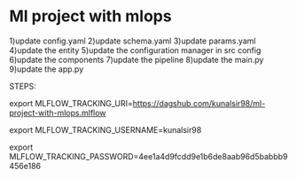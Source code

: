 # Ml project with mlops

1)update config.yaml
2)update schema.yaml
3)update params.yaml
4)update the entity
5)update the configuration manager in src config
6)update the components
7)update the pipeline
8)update the main.py
9)update the app.py

STEPS:

export MLFLOW_TRACKING_URI=https://dagshub.com/kunalsir98/ml-project-with-mlops.mlflow

export MLFLOW_TRACKING_USERNAME=kunalsir98

export MLFLOW_TRACKING_PASSWORD=4ee1a4d9fcdd9e1b6de8aab96d5babbb9456e186
